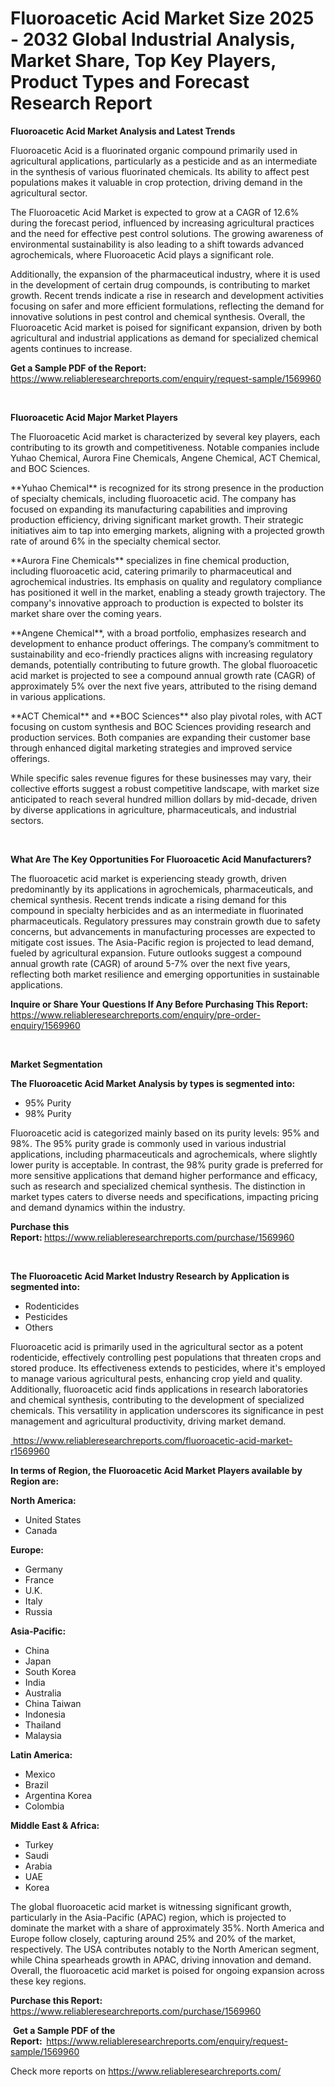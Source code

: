<p><h1>Fluoroacetic Acid Market Size 2025 - 2032 Global Industrial Analysis, Market Share, Top Key Players, Product Types and Forecast Research Report</h1></p><p><strong>Fluoroacetic Acid Market Analysis and Latest Trends</strong></p>
<p><p>Fluoroacetic Acid is a fluorinated organic compound primarily used in agricultural applications, particularly as a pesticide and as an intermediate in the synthesis of various fluorinated chemicals. Its ability to affect pest populations makes it valuable in crop protection, driving demand in the agricultural sector. </p><p>The Fluoroacetic Acid Market is expected to grow at a CAGR of 12.6% during the forecast period, influenced by increasing agricultural practices and the need for effective pest control solutions. The growing awareness of environmental sustainability is also leading to a shift towards advanced agrochemicals, where Fluoroacetic Acid plays a significant role. </p><p>Additionally, the expansion of the pharmaceutical industry, where it is used in the development of certain drug compounds, is contributing to market growth. Recent trends indicate a rise in research and development activities focusing on safer and more efficient formulations, reflecting the demand for innovative solutions in pest control and chemical synthesis. Overall, the Fluoroacetic Acid market is poised for significant expansion, driven by both agricultural and industrial applications as demand for specialized chemical agents continues to increase.</p></p>
<p><strong>Get a Sample PDF of the Report:&nbsp;</strong> <a href="https://www.reliableresearchreports.com/enquiry/request-sample/1569960?utm_campaign=3012&utm_medium=2&utm_source=Github&utm_content=ia&utm_term=25032025&utm_id=fluoroacetic-acid">https://www.reliableresearchreports.com/enquiry/request-sample/1569960</a></p>
<p>&nbsp;</p>
<p><strong>Fluoroacetic Acid Major Market Players</strong></p>
<p><p>The Fluoroacetic Acid market is characterized by several key players, each contributing to its growth and competitiveness. Notable companies include Yuhao Chemical, Aurora Fine Chemicals, Angene Chemical, ACT Chemical, and BOC Sciences.</p><p>**Yuhao Chemical** is recognized for its strong presence in the production of specialty chemicals, including fluoroacetic acid. The company has focused on expanding its manufacturing capabilities and improving production efficiency, driving significant market growth. Their strategic initiatives aim to tap into emerging markets, aligning with a projected growth rate of around 6% in the specialty chemical sector.</p><p>**Aurora Fine Chemicals** specializes in fine chemical production, including fluoroacetic acid, catering primarily to pharmaceutical and agrochemical industries. Its emphasis on quality and regulatory compliance has positioned it well in the market, enabling a steady growth trajectory. The company's innovative approach to production is expected to bolster its market share over the coming years.</p><p>**Angene Chemical**, with a broad portfolio, emphasizes research and development to enhance product offerings. The company’s commitment to sustainability and eco-friendly practices aligns with increasing regulatory demands, potentially contributing to future growth. The global fluoroacetic acid market is projected to see a compound annual growth rate (CAGR) of approximately 5% over the next five years, attributed to the rising demand in various applications.</p><p>**ACT Chemical** and **BOC Sciences** also play pivotal roles, with ACT focusing on custom synthesis and BOC Sciences providing research and production services. Both companies are expanding their customer base through enhanced digital marketing strategies and improved service offerings.</p><p>While specific sales revenue figures for these businesses may vary, their collective efforts suggest a robust competitive landscape, with market size anticipated to reach several hundred million dollars by mid-decade, driven by diverse applications in agriculture, pharmaceuticals, and industrial sectors.</p></p>
<p>&nbsp;</p>
<p><strong>What Are The Key Opportunities For Fluoroacetic Acid Manufacturers?</strong></p>
<p><p>The fluoroacetic acid market is experiencing steady growth, driven predominantly by its applications in agrochemicals, pharmaceuticals, and chemical synthesis. Recent trends indicate a rising demand for this compound in specialty herbicides and as an intermediate in fluorinated pharmaceuticals. Regulatory pressures may constrain growth due to safety concerns, but advancements in manufacturing processes are expected to mitigate cost issues. The Asia-Pacific region is projected to lead demand, fueled by agricultural expansion. Future outlooks suggest a compound annual growth rate (CAGR) of around 5-7% over the next five years, reflecting both market resilience and emerging opportunities in sustainable applications.</p></p>
<p><strong>Inquire or Share Your Questions If Any Before Purchasing This Report:</strong> <a href="https://www.reliableresearchreports.com/enquiry/pre-order-enquiry/1569960?utm_campaign=3012&utm_medium=2&utm_source=Github&utm_content=ia&utm_term=25032025&utm_id=fluoroacetic-acid">https://www.reliableresearchreports.com/enquiry/pre-order-enquiry/1569960</a></p>
<p>&nbsp;</p>
<p><strong>Market Segmentation</strong></p>
<p><strong>The Fluoroacetic Acid Market Analysis by types is segmented into:</strong></p>
<p><ul><li>95% Purity</li><li>98% Purity</li></ul></p>
<p><p>Fluoroacetic acid is categorized mainly based on its purity levels: 95% and 98%. The 95% purity grade is commonly used in various industrial applications, including pharmaceuticals and agrochemicals, where slightly lower purity is acceptable. In contrast, the 98% purity grade is preferred for more sensitive applications that demand higher performance and efficacy, such as research and specialized chemical synthesis. The distinction in market types caters to diverse needs and specifications, impacting pricing and demand dynamics within the industry.</p></p>
<p><strong>Purchase this Report:&nbsp;</strong><a href="https://www.reliableresearchreports.com/purchase/1569960?utm_campaign=3012&utm_medium=2&utm_source=Github&utm_content=ia&utm_term=25032025&utm_id=fluoroacetic-acid">https://www.reliableresearchreports.com/purchase/1569960</a></p>
<p>&nbsp;</p>
<p><strong>The Fluoroacetic Acid Market Industry Research by Application is segmented into:</strong></p>
<p><ul><li>Rodenticides</li><li>Pesticides</li><li>Others</li></ul></p>
<p><p>Fluoroacetic acid is primarily used in the agricultural sector as a potent rodenticide, effectively controlling pest populations that threaten crops and stored produce. Its effectiveness extends to pesticides, where it's employed to manage various agricultural pests, enhancing crop yield and quality. Additionally, fluoroacetic acid finds applications in research laboratories and chemical synthesis, contributing to the development of specialized chemicals. This versatility in application underscores its significance in pest management and agricultural productivity, driving market demand.</p></p>
<p><a href="https://www.reliableresearchreports.com/fluoroacetic-acid-market-r1569960?utm_campaign=3012&utm_medium=2&utm_source=Github&utm_content=ia&utm_term=25032025&utm_id=fluoroacetic-acid">&nbsp;https://www.reliableresearchreports.com/fluoroacetic-acid-market-r1569960</a></p>
<p><strong>In terms of Region, the Fluoroacetic Acid Market Players available by Region are:</strong></p>
<p>
    <p> <strong> North America: </strong>
        <ul>
            <li>United States</li>
            <li>Canada</li>
        </ul>
        </p> 
    <p> <strong> Europe: </strong>
        <ul>
            <li>Germany</li>
            <li>France</li>
            <li>U.K.</li>
            <li>Italy</li>
            <li>Russia</li>
        </ul>
        </p> 
    <p> <strong> Asia-Pacific: </strong>
        <ul>
            <li>China</li>
            <li>Japan</li>
            <li>South Korea</li>
            <li>India</li>
            <li>Australia</li>
            <li>China Taiwan</li>
            <li>Indonesia</li>
            <li>Thailand</li>
            <li>Malaysia</li>
        </ul>
        </p> 
    <p> <strong> Latin America: </strong>
        <ul>
            <li>Mexico</li>
            <li>Brazil</li>
            <li>Argentina Korea</li>
            <li>Colombia</li>
        </ul>
        </p> 
    <p> <strong> Middle East & Africa: </strong>
        <ul>
            <li>Turkey</li>
            <li>Saudi</li>
            <li>Arabia</li>
            <li>UAE</li>
            <li>Korea</li>
        </ul>
    </p>
    </p>
<p><p>The global fluoroacetic acid market is witnessing significant growth, particularly in the Asia-Pacific (APAC) region, which is projected to dominate the market with a share of approximately 35%. North America and Europe follow closely, capturing around 25% and 20% of the market, respectively. The USA contributes notably to the North American segment, while China spearheads growth in APAC, driving innovation and demand. Overall, the fluoroacetic acid market is poised for ongoing expansion across these key regions.</p></p>
<p><strong>Purchase this Report: </strong><a href="https://www.reliableresearchreports.com/purchase/1569960?utm_campaign=3012&utm_medium=2&utm_source=Github&utm_content=ia&utm_term=25032025&utm_id=fluoroacetic-acid">https://www.reliableresearchreports.com/purchase/1569960</a></p>
<p>&nbsp;<strong>Get a Sample PDF of the Report:&nbsp;&nbsp;</strong><a href="https://www.reliableresearchreports.com/enquiry/request-sample/1569960?utm_campaign=3012&utm_medium=2&utm_source=Github&utm_content=ia&utm_term=25032025&utm_id=fluoroacetic-acid">https://www.reliableresearchreports.com/enquiry/request-sample/1569960</a></p>
<p><strong></strong></p>
<p>Check more reports on <a href="https://www.reliableresearchreports.com/?utm_campaign=3012&utm_medium=2&utm_source=Github&utm_content=ia&utm_term=25032025&utm_id=fluoroacetic-acid">https://www.reliableresearchreports.com/</a></p>